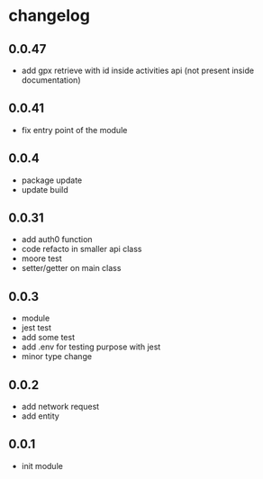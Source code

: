 # changelog

## 0.0.47
* add gpx retrieve with id inside activities api (not present inside documentation)

## 0.0.41
* fix entry point of the module

## 0.0.4
* package update
* update build

## 0.0.31
* add auth0 function
* code refacto in smaller api class
* moore test
* setter/getter on main class

## 0.0.3
* module
* jest test
* add some test
* add .env for testing purpose with jest
* minor type change

## 0.0.2
* add network request
* add entity
## 0.0.1
* init module